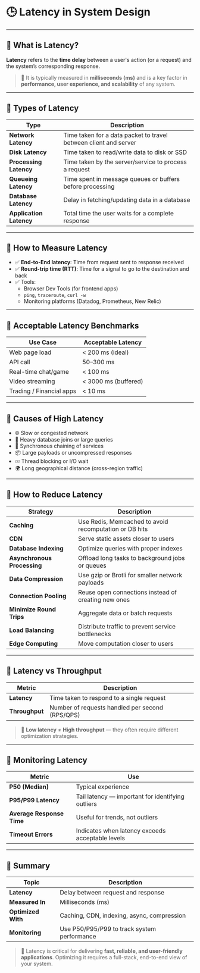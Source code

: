 # 🕒 Latency in System Design

---

## 🔹 What is Latency?

**Latency** refers to the **time delay** between a user's action (or a request) and the system’s corresponding response.

> 📌 It is typically measured in **milliseconds (ms)** and is a key factor in **performance, user experience, and scalability** of any system.

---

## 🔹 Types of Latency

| Type                | Description                                                                |
|---------------------|----------------------------------------------------------------------------|
| **Network Latency** | Time taken for a data packet to travel between client and server           |
| **Disk Latency**    | Time taken to read/write data to disk or SSD                               |
| **Processing Latency** | Time taken by the server/service to process a request                  |
| **Queueing Latency**| Time spent in message queues or buffers before processing                  |
| **Database Latency**| Delay in fetching/updating data in a database                              |
| **Application Latency** | Total time the user waits for a complete response                     |

---

## 🔹 How to Measure Latency

- ✅ **End-to-End latency**: Time from request sent to response received
- ✅ **Round-trip time (RTT)**: Time for a signal to go to the destination and back
- ✅ Tools:
  - Browser Dev Tools (for frontend apps)
  - `ping`, `traceroute`, `curl -w`
  - Monitoring platforms (Datadog, Prometheus, New Relic)

---

## 🔹 Acceptable Latency Benchmarks

| Use Case                   | Acceptable Latency     |
|----------------------------|------------------------|
| Web page load              | < 200 ms (ideal)       |
| API call                   | 50–300 ms              |
| Real-time chat/game        | < 100 ms               |
| Video streaming            | < 3000 ms (buffered)   |
| Trading / Financial apps   | < 10 ms                |

---

## 🔹 Causes of High Latency

- 🌐 Slow or congested network
- 🧱 Heavy database joins or large queries
- 🔁 Synchronous chaining of services
- 📦 Large payloads or uncompressed responses
- 💤 Thread blocking or I/O wait
- 🌍 Long geographical distance (cross-region traffic)

---

## 🔹 How to Reduce Latency

| Strategy                     | Description                                                  |
|-----------------------------|--------------------------------------------------------------|
| **Caching**                 | Use Redis, Memcached to avoid recomputation or DB hits       |
| **CDN**                     | Serve static assets closer to users                          |
| **Database Indexing**       | Optimize queries with proper indexes                         |
| **Asynchronous Processing** | Offload long tasks to background jobs or queues              |
| **Data Compression**        | Use gzip or Brotli for smaller network payloads              |
| **Connection Pooling**      | Reuse open connections instead of creating new ones          |
| **Minimize Round Trips**    | Aggregate data or batch requests                             |
| **Load Balancing**          | Distribute traffic to prevent service bottlenecks            |
| **Edge Computing**          | Move computation closer to users                             |

---

## 🔹 Latency vs Throughput

| Metric        | Description                                           |
|---------------|-------------------------------------------------------|
| **Latency**   | Time taken to respond to a single request             |
| **Throughput**| Number of requests handled per second (RPS/QPS)       |

> 📌 **Low latency** ≠ **High throughput** — they often require different optimization strategies.

---

## 🔹 Monitoring Latency

| Metric                  | Use                                              |
|--------------------------|--------------------------------------------------|
| **P50 (Median)**         | Typical experience                              |
| **P95/P99 Latency**      | Tail latency — important for identifying outliers|
| **Average Response Time**| Useful for trends, not outliers                 |
| **Timeout Errors**       | Indicates when latency exceeds acceptable levels|

---

## 🔹 Summary

| Topic             | Description                                   |
|-------------------|-----------------------------------------------|
| **Latency**        | Delay between request and response           |
| **Measured In**    | Milliseconds (ms)                            |
| **Optimized With** | Caching, CDN, indexing, async, compression   |
| **Monitoring**     | Use P50/P95/P99 to track system performance  |

> 🧠 Latency is critical for delivering **fast, reliable, and user-friendly applications**. Optimizing it requires a full-stack, end-to-end view of your system.

